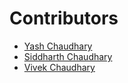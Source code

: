 
# **Contributors**
- [Yash Chaudhary](https://github.com/busybee23)
- [Siddharth Chaudhary](https://github.com/airbornesd)
- [Vivek Chaudhary](https://github.com/vivekchaudhary404)
